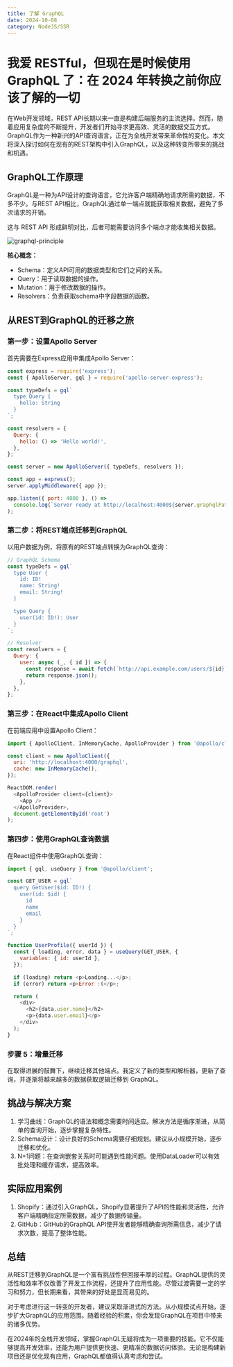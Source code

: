 ```yaml
---
title: 了解 GraphQL
date: 2024-10-08
category: NodeJS/SSR
---
```


# 我爱 RESTful，但现在是时候使用 GraphQL 了：在 2024 年转换之前你应该了解的一切

在Web开发领域，REST API长期以来一直是构建后端服务的主流选择。然而，随着应用复杂度的不断提升，开发者们开始寻求更高效、灵活的数据交互方式。GraphQL作为一种新兴的API查询语言，正在为全栈开发带来革命性的变化。本文将深入探讨如何在现有的REST架构中引入GraphQL，以及这种转变所带来的挑战和机遇。

## GraphQL工作原理

GraphQL是一种为API设计的查询语言，它允许客户端精确地请求所需的数据，不多不少。与REST API相比，GraphQL通过单一端点就能获取相关数据，避免了多次请求的开销。

这与 REST API 形成鲜明对比，后者可能需要访问多个端点才能收集相关数据。

![graphql-principle](https://mmbiz.qpic.cn/mmbiz_png/LDPLltmNy57cbXibYCv5xPG9OrXsm8ekw1kkhWx1syW9rZfsjcfEeYJtB5zSmooFPxm3WcTBRDoFQFVrzP4eiaFw/640?wx_fmt=png&from=appmsg&tp=webp&wxfrom=5&wx_lazy=1&wx_co=1)

**核心概念：**
- Schema：定义API可用的数据类型和它们之间的关系。
- Query：用于读取数据的操作。
- Mutation：用于修改数据的操作。
- Resolvers：负责获取schema中字段数据的函数。

## 从REST到GraphQL的迁移之旅

### 第一步：设置Apollo Server

首先需要在Express应用中集成Apollo Server：

```javascript
const express = require('express');
const { ApolloServer, gql } = require('apollo-server-express');

const typeDefs = gql`
  type Query {
    hello: String
  }
`;

const resolvers = {
  Query: {
    hello: () => 'Hello world!',
  },
};

const server = new ApolloServer({ typeDefs, resolvers });

const app = express();
server.applyMiddleware({ app });

app.listen({ port: 4000 }, () =>
  console.log(`Server ready at http://localhost:4000${server.graphqlPath}`)
);
```

### 第二步：将REST端点迁移到GraphQL

以用户数据为例，将原有的REST端点转换为GraphQL查询：

```javascript
// GraphQL Schema
const typeDefs = gql`
  type User {
    id: ID!
    name: String!
    email: String!
  }

  type Query {
    user(id: ID!): User
  }
`;

// Resolver
const resolvers = {
  Query: {
    user: async (_, { id }) => {
      const response = await fetch(`http://api.example.com/users/${id}`);
      return response.json();
    },
  },
};
```

### 第三步：在React中集成Apollo Client

在前端应用中设置Apollo Client：

```javascript
import { ApolloClient, InMemoryCache, ApolloProvider } from '@apollo/client';

const client = new ApolloClient({
  uri: 'http://localhost:4000/graphql',
  cache: new InMemoryCache(),
});

ReactDOM.render(
  <ApolloProvider client={client}>
    <App />
  </ApolloProvider>,
  document.getElementById('root')
);
```

### 第四步：使用GraphQL查询数据

在React组件中使用GraphQL查询：

```javascript
import { gql, useQuery } from '@apollo/client';

const GET_USER = gql`
  query GetUser($id: ID!) {
    user(id: $id) {
      id
      name
      email
    }
  }
`;

function UserProfile({ userId }) {
  const { loading, error, data } = useQuery(GET_USER, {
    variables: { id: userId },
  });

  if (loading) return <p>Loading...</p>;
  if (error) return <p>Error :(</p>;

  return (
    <div>
      <h2>{data.user.name}</h2>
      <p>{data.user.email}</p>
    </div>
  );
}
```

### 步骤 5：增量迁移

在取得进展的鼓舞下，继续迁移其他端点。我定义了新的类型和解析器，更新了查询，并逐渐将越来越多的数据获取逻辑迁移到 GraphQL。

## 挑战与解决方案

1. 学习曲线：GraphQL的语法和概念需要时间适应。解决方法是循序渐进，从简单的查询开始，逐步掌握复杂特性。
2. Schema设计：设计良好的Schema需要仔细规划。建议从小规模开始，逐步迁移和优化。
3. N+1问题：在查询嵌套关系时可能遇到性能问题。使用DataLoader可以有效批处理和缓存请求，提高效率。

## 实际应用案例

1. Shopify：通过引入GraphQL，Shopify显著提升了API的性能和灵活性，允许客户端精确指定所需数据，减少了数据传输量。
2. GitHub：GitHub的GraphQL API使开发者能够精确查询所需信息，减少了请求次数，提高了整体性能。

## 总结

从REST迁移到GraphQL是一个富有挑战性但回报丰厚的过程。GraphQL提供的灵活性和效率不仅改善了开发工作流程，还提升了应用性能。尽管过渡需要一定的学习和努力，但长期来看，其带来的好处是显而易见的。

对于考虑进行这一转变的开发者，建议采取渐进式的方法。从小规模试点开始，逐步扩大GraphQL的应用范围。随着经验的积累，你会发现GraphQL在项目中带来的诸多优势。

在2024年的全栈开发领域，掌握GraphQL无疑将成为一项重要的技能。它不仅能够提高开发效率，还能为用户提供更快速、更精准的数据访问体验。无论是构建新项目还是优化现有应用，GraphQL都值得认真考虑和尝试。

